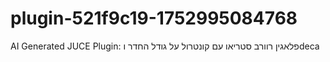# plugin-521f9c19-1752995084768
AI Generated JUCE Plugin: פלאגין רוורב סטריאו עם קונטרול על גודל החדר וdeca
